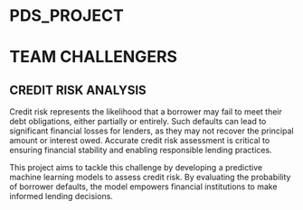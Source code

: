 # PDS_PROJECT
# TEAM CHALLENGERS
## CREDIT RISK ANALYSIS ##
Credit risk represents the likelihood that a borrower may fail to meet their debt obligations, either partially or entirely. Such defaults can lead to significant financial losses for lenders, as they may not recover the principal amount or interest owed. Accurate credit risk assessment is critical to ensuring financial stability and enabling responsible lending practices.

This project aims to tackle this challenge by developing a predictive machine learning models to assess credit risk. By evaluating the probability of borrower defaults, the model empowers financial institutions to make informed lending decisions.
